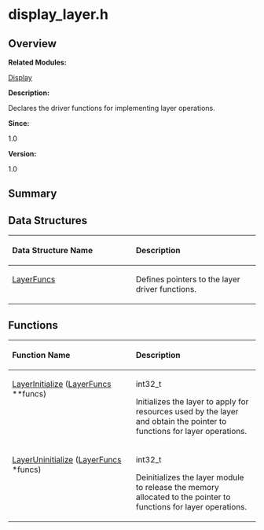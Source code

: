 # display\_layer.h<a name="ZH-CN_TOPIC_0000001054718091"></a>

## **Overview**<a name="section113061926093524"></a>

**Related Modules:**

[Display](Display.md)

**Description:**

Declares the driver functions for implementing layer operations. 

**Since:**

1.0

**Version:**

1.0

## **Summary**<a name="section1373895787093524"></a>

## Data Structures<a name="nested-classes"></a>

<a name="table726570929093524"></a>
<table><thead align="left"><tr id="row153368926093524"><th class="cellrowborder" valign="top" width="50%" id="mcps1.1.3.1.1"><p id="p252552433093524"><a name="p252552433093524"></a><a name="p252552433093524"></a>Data Structure Name</p>
</th>
<th class="cellrowborder" valign="top" width="50%" id="mcps1.1.3.1.2"><p id="p1922770767093524"><a name="p1922770767093524"></a><a name="p1922770767093524"></a>Description</p>
</th>
</tr>
</thead>
<tbody><tr id="row157037025093524"><td class="cellrowborder" valign="top" width="50%" headers="mcps1.1.3.1.1 "><p id="p737300598093524"><a name="p737300598093524"></a><a name="p737300598093524"></a><a href="LayerFuncs.md">LayerFuncs</a></p>
</td>
<td class="cellrowborder" valign="top" width="50%" headers="mcps1.1.3.1.2 "><p id="p1101921298093524"><a name="p1101921298093524"></a><a name="p1101921298093524"></a>Defines pointers to the layer driver functions. </p>
</td>
</tr>
</tbody>
</table>

## Functions<a name="func-members"></a>

<a name="table155157046093524"></a>
<table><thead align="left"><tr id="row1980471608093524"><th class="cellrowborder" valign="top" width="50%" id="mcps1.1.3.1.1"><p id="p2082517237093524"><a name="p2082517237093524"></a><a name="p2082517237093524"></a>Function Name</p>
</th>
<th class="cellrowborder" valign="top" width="50%" id="mcps1.1.3.1.2"><p id="p539357339093524"><a name="p539357339093524"></a><a name="p539357339093524"></a>Description</p>
</th>
</tr>
</thead>
<tbody><tr id="row934946557093524"><td class="cellrowborder" valign="top" width="50%" headers="mcps1.1.3.1.1 "><p id="p1001903378093524"><a name="p1001903378093524"></a><a name="p1001903378093524"></a><a href="Display.md#ga061e587306a5d0367ff228d64434c05d">LayerInitialize</a> (<a href="LayerFuncs.md">LayerFuncs</a> **funcs)</p>
</td>
<td class="cellrowborder" valign="top" width="50%" headers="mcps1.1.3.1.2 "><p id="p880211728093524"><a name="p880211728093524"></a><a name="p880211728093524"></a>int32_t&nbsp;</p>
<p id="p392734025093524"><a name="p392734025093524"></a><a name="p392734025093524"></a>Initializes the layer to apply for resources used by the layer and obtain the pointer to functions for layer operations. </p>
</td>
</tr>
<tr id="row464166746093524"><td class="cellrowborder" valign="top" width="50%" headers="mcps1.1.3.1.1 "><p id="p2006620035093524"><a name="p2006620035093524"></a><a name="p2006620035093524"></a><a href="Display.md#ga4e32b1a65cf243a9ac015b632a4eea0b">LayerUninitialize</a> (<a href="LayerFuncs.md">LayerFuncs</a> *funcs)</p>
</td>
<td class="cellrowborder" valign="top" width="50%" headers="mcps1.1.3.1.2 "><p id="p2010988724093524"><a name="p2010988724093524"></a><a name="p2010988724093524"></a>int32_t&nbsp;</p>
<p id="p1401999149093524"><a name="p1401999149093524"></a><a name="p1401999149093524"></a>Deinitializes the layer module to release the memory allocated to the pointer to functions for layer operations. </p>
</td>
</tr>
</tbody>
</table>

